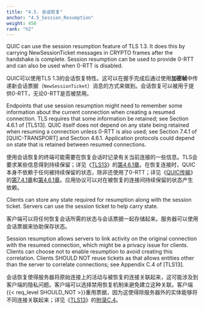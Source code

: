 ```yaml
---
title: "4.5. 会话恢复"
anchor: "4.5_Session_Resumption"
weight: 450
rank: "h2"
---
```


QUIC can use the session resumption feature of TLS 1.3. It does this by carrying NewSessionTicket messages in CRYPTO frames after the handshake is complete. Session resumption can be used to provide 0-RTT and can also be used when 0-RTT is disabled.

QUIC可以使用TLS 1.3的会话恢复特性。这可以在握手完成后通过使用**加密帧**中传递新会话票据（`NewSessionTicket`）消息的方式来做到。会话恢复可以被用于提供0-RTT，无论0-RTT是否被禁用。

Endpoints that use session resumption might need to remember some information about the current connection when creating a resumed connection. TLS requires that some information be retained; see Section 4.6.1 of [TLS13]. QUIC itself does not depend on any state being retained when resuming a connection unless 0-RTT is also used; see Section 7.4.1 of [QUIC-TRANSPORT] and Section 4.6.1. Application protocols could depend on state that is retained between resumed connections.

使用会话恢复的终端可能需要在恢复会话时记录有关当前连接的一些信息。TLS会要求某些信息得到持续保留；详见《[TLS13]()》的[第4.6.1章]()。在恢复连接时，QUIC本身不依赖于任何被持续保留的状态，除非还使用了0-RTT；详见《[QUIC传输]()》的[第7.4.1章]()和[第4.6.1章]()。应用协议可以对在被恢复的连接间持续保留的状态产生依赖。

Clients can store any state required for resumption along with the session ticket. Servers can use the session ticket to help carry state.

客户端可以将任何恢复会话所需的状态与会话票据一起存储起来。服务器可以使用会话票据来协助保存状态。

Session resumption allows servers to link activity on the original connection with the resumed connection, which might be a privacy issue for clients. Clients can choose not to enable resumption to avoid creating this correlation. Clients SHOULD NOT reuse tickets as that allows entities other than the server to correlate connections; see Appendix C.4 of [TLS13].

会话恢复使得服务器将原始连接上的活动与被恢复的连接关联起来，这可能涉及到客户端的隐私问题。客户端可以选择禁用恢复机制来避免建立这种关联。客户端{{< req_level SHOULD_NOT >}}重用票据，因为这使得除服务器外的实体能够将不同连接关联起来；详见《[TLS13]()》的[附录C.4]()。
